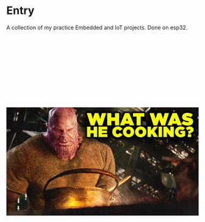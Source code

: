 # Entry

A collection of my practice Embedded and IoT projects. Done on esp32.
<br/><br/>
<br/><br/>
<br/><br/>
<br/><br/>
<br/><br/>
<br/><br/>

![asdsad](https://github.com/wisdan31/IoT_projects/blob/main/assets/picture.jpeg?raw=true)